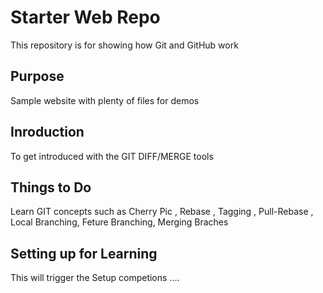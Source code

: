 # Starter Web Repo

This repository is for showing how Git and GitHub work

## Purpose

Sample website with plenty of files for demos

## Inroduction

To get introduced with the GIT DIFF/MERGE tools

## Things to Do

Learn GIT concepts such as Cherry Pic , Rebase , Tagging , Pull-Rebase , Local Branching, Feture Branching, Merging Braches

## Setting up for Learning

This will trigger the Setup competions ....
